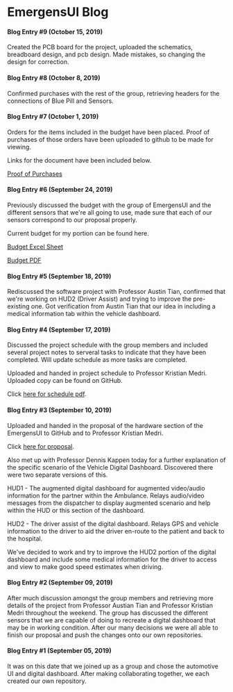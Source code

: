 # EmergensUI Blog

#### Blog Entry #9 (October 15, 2019)

Created the PCB board for the project, uploaded the schematics, breadboard design, and pcb design. Made mistakes, so changing the design for correction. 

#### Blog Entry #8 (October 8, 2019)

Confirmed purchases with the rest of the group, retrieving headers for the connections of Blue Pill and Sensors.

#### Blog Entry #7 (October 1, 2019)

Orders for the items included in the budget have been placed. Proof of purchases of those orders have been uploaded to github to be made for viewing. 

Links for the document have been included below.

[Proof of Purchases](https://github.com/kevin-lieng/emegensui-automotive-ui/blob/master/documentation/ProofOfPurchases.pdf)

#### Blog Entry #6 (September 24, 2019)

Previously discussed the budget with the group of EmergensUI and the different sensors that we're all going to use, made sure that each of our sensors correspond to our proposal properly. 

Current budget for my portion can be found here. 

[Budget Excel Sheet](https://github.com/kevin-lieng/emegensui-automotive-ui/blob/master/documentation/ProjectBudget.xlsx)

[Budget PDF](https://github.com/kevin-lieng/emegensui-automotive-ui/blob/master/documentation/ProjectBudget.pdf)


#### Blog Entry #5 (September 18, 2019)

Rediscussed the software project with Professor Austin Tian, confirmed that we're working on HUD2 (Driver Assist) and trying to improve the pre-existing one. Got verification from Austin Tian that our idea in including a medical information tab within the vehicle dashboard. 

#### Blog Entry #4 (September 17, 2019)

Discussed the project schedule with the group members and included several project notes to serveral tasks to indicate that they have been completed. Will update schedule as more tasks are completed.

Uploaded and handed in project schedule to Professor Kristian Medri. 
Uploaded copy can be found on GitHub. 

Click [here for schedule pdf](https://github.com/kevin-lieng/emegensui-automotive-ui/blob/master/documentation/AutomotiveUIProjectSchedule_SGanttChart.pdf).

#### Blog Entry #3 (September 10, 2019)
Uploaded and handed in the proposal of the hardware section of the EmergensUI to GitHub and to Professor Kristian Medri. 

Click [here for proposal](https://github.com/kevin-lieng/emegensui-automotive-ui/blob/master/documentation/ProposalContentStudentNameRev03.pdf). 

Also met up with Professor Dennis Kappen today for a further explanation of the specific scenario of the Vehicle Digital Dashboard. Discovered there were two separate versions of this. 

HUD1 - The augmented digital dashboard for augmented video/audio information for the partner within the Ambulance. Relays audio/video messages from the dispatcher to display augmented scenario and help within the HUD or this section of the dashboard.

HUD2 - The driver assist of the digital dashboard. Relays GPS and vehicle information to the driver to aid the driver en-route to the patient and back to the hospital. 

We've decided to work and try to improve the HUD2 portion of the digital dashboard and include some medical information for the driver to access and view to make good speed estimates when driving.

#### Blog Entry #2 (September 09, 2019)
After much discussion amongst the group members and retrieving more details of the project from Professor Austian Tian and Professor Kristian Medri throughout the weekend. The group has discussed the different sensors that we are capable of doing to recreate a digital dashboard that may be in working condition. After our many decisions we were all able to finish our proposal and push the changes onto our own repositories. 

#### Blog Entry #1 (September 05, 2019)

It was on this date that we joined up as a group and chose the automotive UI and digital dashboard. After making collaborating together, we each created our own repository. 
